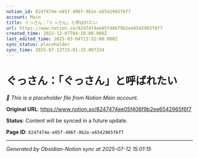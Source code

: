 ```yaml
---
notion_id: 8247474e-e05f-406f-9b2e-e6542965f6f7
account: Main
title: ぐっさん：「ぐっさん」と呼ばれたい
url: https://www.notion.so/8247474ee05f406f9b2ee6542965f6f7
created_time: 2022-12-07T04:10:00.000Z
last_edited_time: 2025-03-04T13:52:00.000Z
sync_status: placeholder
sync_time: 2025-07-12T15:01:15.007334
---
```


# ぐっさん：「ぐっさん」と呼ばれたい

*🔄 This is a placeholder file from Notion Main account.*

**Original URL**: https://www.notion.so/8247474ee05f406f9b2ee6542965f6f7

**Status**: Content will be synced in a future update.

**Page ID**: `8247474e-e05f-406f-9b2e-e6542965f6f7`

---

*Generated by Obsidian-Notion sync at 2025-07-12 15:01:15*

